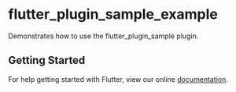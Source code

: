 # flutter_plugin_sample_example

Demonstrates how to use the flutter_plugin_sample plugin.

## Getting Started

For help getting started with Flutter, view our online
[documentation](https://flutter.io/).
